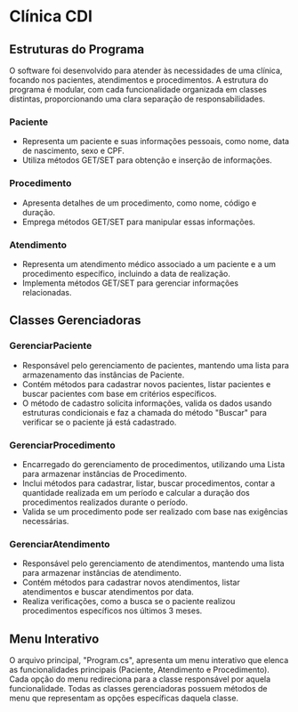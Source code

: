# Clínica CDI

## Estruturas do Programa

O software foi desenvolvido para atender às necessidades de uma clínica, focando nos pacientes, atendimentos e procedimentos. A estrutura do programa é modular, com cada funcionalidade organizada em classes distintas, proporcionando uma clara separação de responsabilidades.

### Paciente

- Representa um paciente e suas informações pessoais, como nome, data de nascimento, sexo e CPF.
- Utiliza métodos GET/SET para obtenção e inserção de informações.

### Procedimento

- Apresenta detalhes de um procedimento, como nome, código e duração.
- Emprega métodos GET/SET para manipular essas informações.

### Atendimento

- Representa um atendimento médico associado a um paciente e a um procedimento específico, incluindo a data de realização.
- Implementa métodos GET/SET para gerenciar informações relacionadas.

## Classes Gerenciadoras

### GerenciarPaciente

- Responsável pelo gerenciamento de pacientes, mantendo uma lista para armazenamento das instâncias de Paciente.
- Contém métodos para cadastrar novos pacientes, listar pacientes e buscar pacientes com base em critérios específicos.
- O método de cadastro solicita informações, valida os dados usando estruturas condicionais e faz a chamada do método "Buscar" para verificar se o paciente já está cadastrado.

### GerenciarProcedimento

- Encarregado do gerenciamento de procedimentos, utilizando uma Lista para armazenar instâncias de Procedimento.
- Inclui métodos para cadastrar, listar, buscar procedimentos, contar a quantidade realizada em um período e calcular a duração dos procedimentos realizados durante o período.
- Valida se um procedimento pode ser realizado com base nas exigências necessárias.

### GerenciarAtendimento

- Responsável pelo gerenciamento de atendimentos, mantendo uma lista para armazenar instâncias de atendimento.
- Contém métodos para cadastrar novos atendimentos, listar atendimentos e buscar atendimentos por data.
- Realiza verificações, como a busca se o paciente realizou procedimentos específicos nos últimos 3 meses.

## Menu Interativo

O arquivo principal, "Program.cs", apresenta um menu interativo que elenca as funcionalidades principais (Paciente, Atendimento e Procedimento). Cada opção do menu redireciona para a classe responsável por aquela funcionalidade. Todas as classes gerenciadoras possuem métodos de menu que representam as opções específicas daquela classe.
